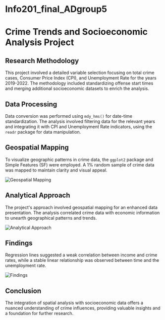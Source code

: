 # Info201_final_ADgroup5
# Crime Trends and Socioeconomic Analysis Project

## Research Methodology

This project involved a detailed variable selection focusing on total crime cases, Consumer Price Index (CPI), and Unemployment Rate for the years 2019-2022. The methodology included standardizing offense start times and merging additional socioeconomic datasets to enrich the analysis.

## Data Processing

Data conversion was performed using `mdy_hms()` for date-time standardization. The analysis involved filtering data for the relevant years and integrating it with CPI and Unemployment Rate indicators, using the `readr` package for data manipulation.

## Geospatial Mapping

To visualize geographic patterns in crime data, the `ggplot2` package and Simple Features (SF) were employed. A 1% random sample of crime data was mapped to maintain clarity and visual appeal.

![Geospatial Mapping](path_to_geospatial_mapping_image)

## Analytical Approach

The project's approach involved geospatial mapping for an enhanced data presentation. The analysis correlated crime data with economic information to unearth geographical patterns and trends.

![Analytical Approach](path_to_analytical_approach_image)

## Findings

Regression lines suggested a weak correlation between income and crime rates, while a stable linear relationship was observed between time and the unemployment rate.

![Findings](path_to_findings_image)

## Conclusion

The integration of spatial analysis with socioeconomic data offers a nuanced understanding of crime influences, providing valuable insights and a foundation for further research.
